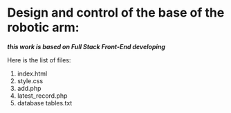 # Design and control of the base of the robotic arm:

***this work is based on Full Stack Front-End developing***

Here is the list of files:
1. index.html 
2. style.css
3. add.php
4. latest_record.php
5. database tables.txt


